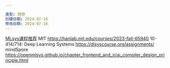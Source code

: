 ```yaml
---

类型: 随想
创建日期: 2024-07-18
修改日期: 2024-07-18
---
```

[MLsys课程推荐](https://fazzie-key.cool/2023/02/21/MLsys/)
MIT https://hanlab.mit.edu/courses/2023-fall-65940
10-414/714: Deep Learning Systems https://dlsyscourse.org/assignments/
mindSpore https://openmlsys.github.io/chapter_frontend_and_ir/ai_compiler_design_principle.html

